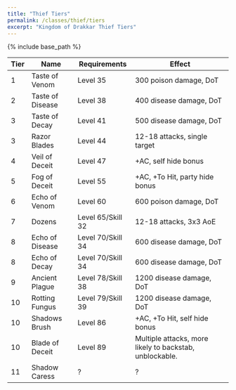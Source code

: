 ```yaml
---
title: "Thief Tiers"
permalink: /classes/thief/tiers
excerpt: "Kingdom of Drakkar Thief Tiers"
---
```


{% include base_path %}

Tier | Name | Requirements | Effect
---- | ---- | ------------ | ------
1    | Taste of Venom         | Level 35 | 300 poison damage, DoT
2    | Taste of Disease       | Level 38 | 400 disease damage, DoT
3    | Taste of Decay         | Level 41 | 500 disease damage, DoT
3    | Razor Blades           | Level 44 | 12-18 attacks, single target
4    | Veil of Deceit         | Level 47 | +AC, self hide bonus
5    | Fog of Deceit          | Level 55 | +AC, +To Hit, party hide bonus
6    | Echo of Venom          | Level 60 | 600 poison damage, DoT
7    | Dozens                 | Level 65/Skill 32 | 12-18 attacks, 3x3 AoE
8    | Echo of Disease        | Level 70/Skill 34 | 600 disease damage, DoT
8    | Echo of Decay          | Level 70/Skill 34 | 600 disease damage, DoT
9    | Ancient Plague         | Level 78/Skill 38 | 1200 disease damage, DoT
10   | Rotting Fungus         | Level 79/Skill 39 | 1200 disease damage, DoT
10   | Shadows Brush          | Level 86          | +AC, +To Hit, self hide bonus
10   | Blade of Deceit        | Level 89          | Multiple attacks, more likely to backstab, unblockable.
11   | Shadow Caress          | ? | ?
